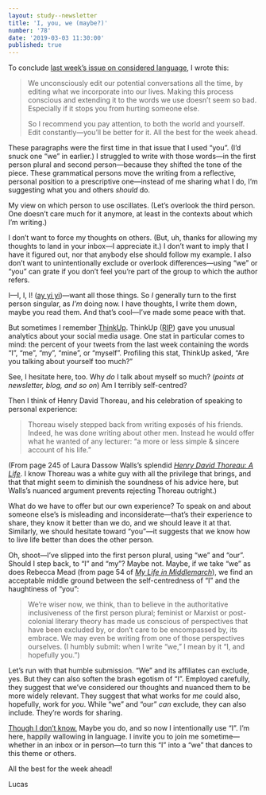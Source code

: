 ```yaml
---
layout: study--newsletter
title: 'I, you, we (maybe?)'
number: '78'
date: '2019-03-03 11:30:00'
published: true
---
```


To conclude [last week’s issue on considered language](https://lucascherkewski.com/hit-and-miss/77-words-i-avoid/), I wrote this:

> We unconsciously edit our potential conversations all the time, by editing what we incorporate into our lives. Making this process conscious and extending it to the words we use doesn’t seem so bad. Especially if it stops you from hurting someone else.
>
> So I recommend you pay attention, to both the world and yourself. Edit constantly—you’ll be better for it. All the best for the week ahead.

These paragraphs were the first time in that issue that I used “you”. (I’d snuck one “we” in earlier.) I struggled to write with those words—in the first person plural and second person—because they shifted the tone of the piece. These grammatical persons move the writing from a reflective, personal position to a prescriptive one—instead of me sharing what I do, I’m suggesting what you and others _should_ do.

My view on which person to use oscillates. (Let’s overlook the third person. One doesn’t care much for it anymore, at least in the contexts about which I’m writing.)

I don’t want to force my thoughts on others. (But, uh, thanks for allowing my thoughts to land in your inbox—I appreciate it.) I don’t want to imply that I have it figured out, nor that anybody else should follow my example. I also don’t want to unintentionally exclude or overlook differences—using “we” or “you” can grate if you don’t feel you’re part of the group to which the author refers.

I—I, I, I! ([ay yi yi](http://mentalfloss.com/article/52790/where-did-phrase-aye-yai-yai-come))—want all those things. So _I_ generally turn to the first person singular, as _I’m_ doing now. I have thoughts, I write them down, maybe you read them. And that’s cool—I’ve made some peace with that.

But sometimes I remember [ThinkUp](https://web.archive.org/web/20160324133545/https://www.thinkup.com/). ThinkUp ([RIP](https://medium.com/@anildash/the-end-of-thinkup-e600bc46cc56)) gave you unusual analytics about your social media usage. One stat in particular comes to mind: the percent of your tweets from the last week containing the words “I”, “me”, “my”, “mine”, or “myself”. Profiling this stat, ThinkUp asked, “Are you talking about yourself too much?”

See, I hesitate here, too. Why _do_ I talk about myself so much? (_points at newsletter, blog, and so on_) Am I terribly self-centred?

Then I think of Henry David Thoreau, and his celebration of speaking to personal experience:

> Thoreau wisely stepped back from writing exposés of his friends. Indeed, he was done writing about other men. Instead he would offer what he wanted of any lecturer: “a more or less simple & sincere account of his life.”

(From page 245 of Laura Dassow Walls’s splendid [_Henry David Thoreau: A Life_](https://www.goodreads.com/book/show/31939387-henry-david-thoreau). I know Thoreau was a white guy with all the privilege that brings, and that that might seem to diminish the soundness of his advice here, but Walls’s nuanced argument prevents rejecting Thoreau outright.)

What do we have to offer but our own experience? To speak on and about someone else’s is misleading and inconsiderate—that’s their experience to share, they know it better than we do, and we should leave it at that. Similarly, we should hesitate toward “you”—it suggests that we know how to live life better than does the other person.

Oh, shoot—I’ve slipped into the first person plural, using “we” and “our”. Should I step back, to “I” and “my”? Maybe not. Maybe, if we take “we” as does Rebecca Mead (from page 54 of [_My Life in Middlemarch_](https://www.goodreads.com/book/show/17883928-my-life-in-middlemarch)), we find an acceptable middle ground between the self-centredness of “I” and the haughtiness of “you”:

> We’re wiser now, we think, than to believe in the authoritative inclusiveness of the first person plural; feminist or Marxist or post-colonial literary theory has made us conscious of perspectives that have been excluded by, or don’t care to be encompassed by, its embrace. We may even be writing from one of those perspectives ourselves. (I humbly submit: when I write “we,” I mean by it “I, and hopefully you.”)

Let’s run with that humble submission. “We” and its affiliates can exclude, yes. But they can also soften the brash egotism of “I”. Employed carefully, they suggest that we’ve considered our thoughts and nuanced them to be more widely relevant. They suggest that what works for _me_ could also, hopefully, work for _you_. While “we” and “our” _can_ exclude, they can also include. They’re words for sharing.

[Though I don’t know.](http://aworkinglibrary.com/writing/though-i-dont-know/) Maybe you do, and so now I intentionally use “I”. I’m here, happily wallowing in language. I invite you to join me sometime—whether in an inbox or in person—to turn this “I” into a “we” that dances to this theme or others.

All the best for the week ahead!

Lucas